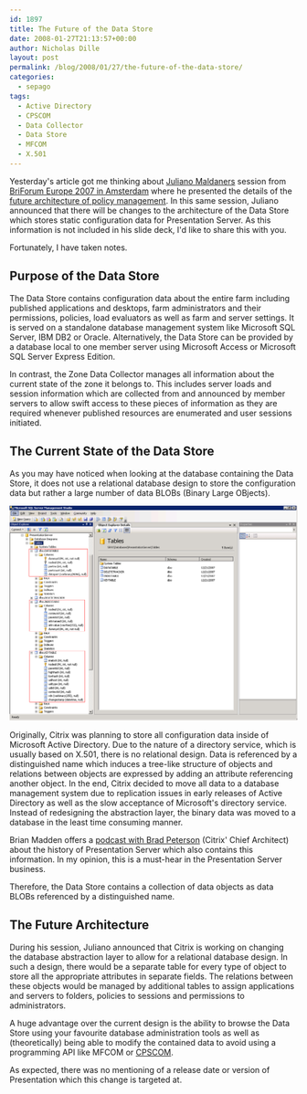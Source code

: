 ```yaml
---
id: 1897
title: The Future of the Data Store
date: 2008-01-27T21:13:57+00:00
author: Nicholas Dille
layout: post
permalink: /blog/2008/01/27/the-future-of-the-data-store/
categories:
  - sepago
tags:
  - Active Directory
  - CPSCOM
  - Data Collector
  - Data Store
  - MFCOM
  - X.501
---
```

Yesterday's article got me thinking about [Juliano Maldaners](http://community.citrix.com/blogs/citrite/julianom/) session from [BriForum Europe 2007 in Amsterdam](http://www.briforum.com/) where he presented the details of the [future architecture of policy management](/blog/2007/12/02/why-policy-management-has-not-been-integrated-into-amc-update/ "Why Policy Management Has Not Been Integrated into AMC (Update)"). In this same session, Juliano announced that there will be changes to the architecture of the Data Store which stores static configuration data for Presentation Server. As this information is not included in his slide deck, I'd like to share this with you.

Fortunately, I have taken notes.

<!--more-->

## Purpose of the Data Store

The Data Store contains configuration data about the entire farm including published applications and desktops, farm administrators and their permissions, policies, load evaluators as well as farm and server settings. It is served on a standalone database management system like Microsoft SQL Server, IBM DB2 or Oracle. Alternatively, the Data Store can be provided by a database local to one member server using Microsoft Access or Microsoft SQL Server Express Edition.

In contrast, the Zone Data Collector manages all information about the current state of the zone it belongs to. This includes server loads and session information which are collected from and announced by member servers to allow swift access to these pieces of information as they are required whenever published resources are enumerated and user sessions initiated.

## The Current State of the Data Store

As you may have noticed when looking at the database containing the Data Store, it does not use a relational database design to store the configuration data but rather a large number of data BLOBs (Binary Large OBjects).

[![BLOBs](/media/2008/01/Database_Fields.png)](/media/2008/01/Database_Fields.png)

Originally, Citrix was planning to store all configuration data inside of Microsoft Active Directory. Due to the nature of a directory service, which is usually based on X.501, there is no relational design. Data is referenced by a distinguished name which induces a tree-like structure of objects and relations between objects are expressed by adding an attribute referencing another object. In the end, Citrix decided to move all data to a database management system due to replication issues in early releases of Active Directory as well as the slow acceptance of Microsoft's directory service. Instead of redesigning the abstraction layer, the binary data was moved to a database in the least time consuming manner.

Brian Madden offers a [podcast with Brad Peterson](http://www.brianmadden.com/live/A-conversation-with-Brad-Pedersen-Citrixs-Chief-Architect-about-the-technical-history-of-Presentation-Server-1989-Present) (Citrix' Chief Architect) about the history of Presentation Server which also contains this information. In my opinion, this is a must-hear in the Presentation Server business.

Therefore, the Data Store contains a collection of data objects as data BLOBs referenced by a distinguished name.

## The Future Architecture

During his session, Juliano announced that Citrix is working on changing the database abstraction layer to allow for a relational database design. In such a design, there would be a separate table for every type of object to store all the appropriate attributes in separate fields. The relations between these objects would be managed by additional tables to assign applications and servers to folders, policies to sessions and permissions to administrators.

A huge advantage over the current design is the ability to browse the Data Store using your favourite database administration tools as well as (theoretically) being able to modify the contained data to avoid using a programming API like MFCOM or [CPSCOM](/blog/2008/01/09/first-dive-into-cpscom).

As expected, there was no mentioning of a release date or version of Presentation which this change is targeted at.
